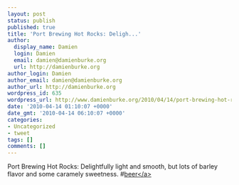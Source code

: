 ```yaml
---
layout: post
status: publish
published: true
title: 'Port Brewing Hot Rocks: Deligh...'
author:
  display_name: Damien
  login: Damien
  email: damien@damienburke.org
  url: http://damienburke.org
author_login: Damien
author_email: damien@damienburke.org
author_url: http://damienburke.org
wordpress_id: 635
wordpress_url: http://www.damienburke.org/2010/04/14/port-brewing-hot-rocks-deligh/
date: '2010-04-14 01:10:07 +0000'
date_gmt: '2010-04-14 06:10:07 +0000'
categories:
- Uncategorized
- tweet
tags: []
comments: []
---
```

<p>Port Brewing Hot Rocks: Delightfully light and smooth, but lots of barley flavor and some caramely sweetness. #<a href="http:&#47;&#47;search.twitter.com&#47;search?q=%23beer" class="aktt_hashtag">beer<&#47;a></p>
